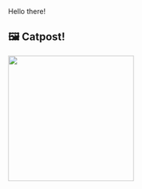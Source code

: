 Hello there!



## 🖼️ Catpost!

<sub>
    <img src="https://cdn2.thecatapi.com/images/b77.jpg" height="256">
</sub>

